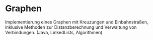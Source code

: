 # Graphen
Implementierung eines Graphen mit Kreuzungen und Einbahnstraßen, inklusive Methoden zur Distanzberechnung und Verwaltung von Verbindungen. (Java, LinkedLists, Algorithmen)
